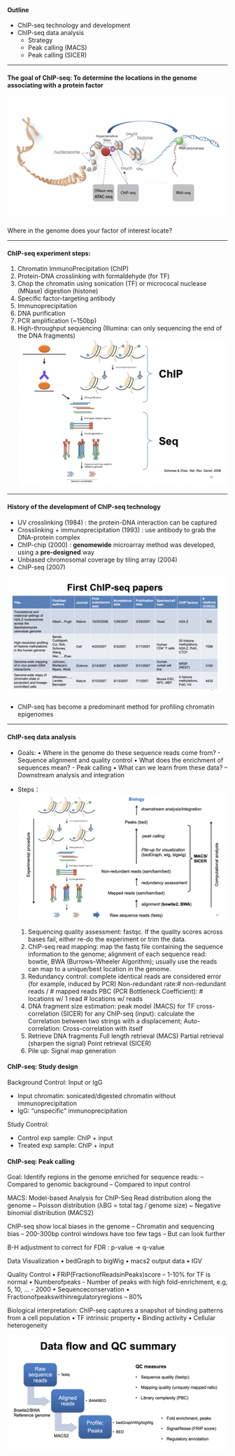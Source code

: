 #### Outline
- ChIP-seq technology and development
- ChIP-seq data analysis 
    - Strategy
    - Peak calling (MACS) 
    - Peak calling (SICER)

-----------------------------------------------------
#### The goal of ChIP-seq: To determine the locations in the genome associating with a protein factor
![ChIP-seq.png](https://github.com/tmx1228/BIOC8106/blob/main/pics_in_scribing/Screen%20Shot%202022-05-06%20at%207.52.26%20PM.png)

Where in the genome does your factor of interest locate?

-----------------------------------------------------

#### ChIP-seq experiment steps:

1. Chromatin ImmunoPrecipitation (ChIP)
2. Protein-DNA crosslinking with formaldehyde (for TF)
3. Chop the chromatin using sonication (TF) or micrococal nuclease (MNase) digestion (histone)
4. Specific factor-targeting antibody
5. Immunoprecipitation
6. DNA purification
7. PCR amplification (~150bp)
8. High-throughput sequencing (Illumina: can only sequencing the end of the DNA fragments)
![ChIP-seq.png](https://github.com/tmx1228/BIOC8106/blob/main/pics_in_scribing/Screen%20Shot%202022-05-06%20at%207.52.35%20PM.png)


-----------------------------------------------------

#### History of the development of ChIP-seq technology
- UV crosslinking (1984) : the protein-DNA interaction can be captured
- Crosslinking + immunoprecipitation (1993) : use antibody to grab the DNA-protein complex
- ChIP-chip (2000) : **genomewide** microarray method was developed, using a **pre-designed** way
- Unbiased chromosomal coverage by tiling array (2004)
- ChIP-seq (2007)

![ChIP-seq.png](https://github.com/tmx1228/BIOC8106/blob/main/pics_in_scribing/Screen%20Shot%202022-05-06%20at%207.52.43%20PM.png)

- ChIP-seq has become a predominant method for profiling chromatin epigenomes


-----------------------------------------------------

#### ChIP-seq data analysis
- Goals: 
• Where in the genome do these sequence reads come from? - Sequence alignment and quality control
• What does the enrichment of sequences mean? - Peak calling
• What can we learn from these data? – Downstream analysis and integration

- Steps：
![ChIP-seq.png](https://github.com/tmx1228/BIOC8106/blob/main/pics_in_scribing/Screen%20Shot%202022-05-06%20at%207.52.50%20PM.png)

    1. Sequencing quality assessment: fastqc. If the quality scores across bases fail, either re-do the experiment or trim the data.
    2. ChIP-seq read mapping: map the fastq file containing the sequence information to the genome; alignment of each sequence read: bowtie, BWA (Burrows–Wheeler Algorithm); usually use the reads can map to a unique/best location in the genome.
    3. Redundancy control: complete identical reads are considered error (for example, induced by PCR)
    Non-redundant rate:# non-redundant reads / # mapped reads
    PBC (PCR Bottleneck Coefficient): # locations w/ 1 read # locations w/ reads
    4. DNA fragment size estimation: 
    peak model (MACS) for TF
    cross-correlation (SICER) for any ChIP-seq (input): calculate the Correlation between two strings with a displacement; Auto-correlation: Cross-correlation with itself
    5. Retrieve DNA fragments
    Full length retrieval (MACS)
    Partial retrieval (sharpen the signal)
    Point retrieval (SICER)
    6. Pile up: Signal map generation

#### ChIP-seq: Study design
Background Control: Input or IgG
- Input chromatin: sonicated/digested chromatin without immunoprecipitation
- IgG: “unspecific” immunoprecipitation

Study Control:
- Control exp sample: ChIP + input 
- Treated exp sample: ChIP + input


#### ChIP-seq: Peak calling
Goal: Identify regions in the genome enriched for sequence reads:
– Compared to genomic background
– Compared to input control

MACS: Model-based Analysis for ChIP-Seq
Read distribution along the genome 
    ~ Poisson distribution (λBG = total tag / genome size)
    ~ Negative binomial distribution (MACS2)

ChIP-seq show local biases in the genome
– Chromatin and sequencing bias
– 200-300bp control windows have too few tags – But can look further

B-H adjustment to correct for FDR : p-value → q-value

Data Visualization
• bedGraph to bigWig 
• macs2 output data
• IGV

Quality Control
• FRiP(FractionofReadsinPeaks)score – 1-10% for TF is normal
• Numberofpeaks
    - Number of peaks with high fold-enrichment, e.g, 5, 10, ... 
    - 2000
• Sequenceconservation
• Fractionofpeakswithinregulatoryregions – 80%

Biological interpretation: ChIP-seq captures a snapshot of binding patterns from a cell population
• TF intrinsic property
• Binding activity
• Cellular heterogeneity

![ChIP-seq.png](https://github.com/tmx1228/BIOC8106/blob/main/pics_in_scribing/Screen%20Shot%202022-05-06%20at%207.52.58%20PM.png)

